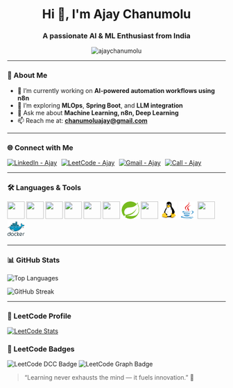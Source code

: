 <h1 align="center">Hi 👋, I'm Ajay Chanumolu</h1>
<h3 align="center">A passionate AI & ML Enthusiast from India</h3>

<p align="center">
  <img src="https://komarev.com/ghpvc/?username=ajaychanumolu&label=Profile%20views&color=0e75b6&style=flat" alt="ajaychanumolu" />
</p>

---

### 🧠 About Me

- 🔭 I’m currently working on **AI-powered automation workflows using n8n**
- 🌱 I’m exploring **MLOps**, **Spring Boot**, and **LLM integration**
- 💬 Ask me about **Machine Learning, n8n, Deep Learning**
- 📫 Reach me at: **chanumoluajay@gmail.com**

---

### 🌐 Connect with Me




<p align="left" style="display: flex; gap: 10px;">
  <a href="https://linkedin.com/in/ajaychanumolu" target="_blank">
    <img src="https://raw.githubusercontent.com/rahuldkjain/github-profile-readme-generator/master/src/images/icons/Social/linked-in-alt.svg" alt="LinkedIn - Ajay" height="30" width="40" />
  </a>
  <a href="https://leetcode.com/u/Ajay_chanumolu/" target="_blank">
    <img src="https://raw.githubusercontent.com/rahuldkjain/github-profile-readme-generator/master/src/images/icons/Social/leet-code.svg" alt="LeetCode - Ajay" height="30" width="40" />
  </a>
  <a href="mailto:chanumoluajay@gmail.com" target="_blank">
    <img src="https://www.svgrepo.com/show/452213/gmail.svg" alt="Gmail - Ajay" height="30" width="40" />
  </a>
  <a href="tel:+91807417736" target="_blank">
    <img src="https://www.svgrepo.com/show/452085/phone.svg" alt="Call - Ajay" height="30" width="40" />
  </a>
</p>

---

### 🛠️ Languages & Tools

<p align="left">
  <a href="https://www.python.org" target="_blank"><img src="https://cdn.jsdelivr.net/gh/devicons/devicon/icons/python/python-original.svg" width="40" height="40" /></a>
  <a href="https://scikit-learn.org" target="_blank"><img src="https://upload.wikimedia.org/wikipedia/commons/0/05/Scikit_learn_logo_small.svg" width="40" height="40" /></a>
  <a href="https://www.tensorflow.org" target="_blank"><img src="https://www.vectorlogo.zone/logos/tensorflow/tensorflow-icon.svg" width="40" height="40" /></a>
  <a href="https://pytorch.org" target="_blank"><img src="https://www.vectorlogo.zone/logos/pytorch/pytorch-icon.svg" width="40" height="40" /></a>
  <a href="https://pandas.pydata.org" target="_blank"><img src="https://cdn.jsdelivr.net/gh/devicons/devicon/icons/pandas/pandas-original.svg" width="40" height="40" /></a>
  <a href="https://seaborn.pydata.org" target="_blank"><img src="https://seaborn.pydata.org/_images/logo-mark-lightbg.svg" width="40" height="40" /></a>
  <a href="https://spring.io/projects/spring-boot" target="_blank"><img src="https://raw.githubusercontent.com/devicons/devicon/master/icons/spring/spring-original.svg" width="40" height="40" /></a>
  <a href="https://git-scm.com/" target="_blank"><img src="https://www.vectorlogo.zone/logos/git-scm/git-scm-icon.svg" width="40" height="40" /></a>
  <a href="https://www.linux.org/" target="_blank"><img src="https://raw.githubusercontent.com/devicons/devicon/master/icons/linux/linux-original.svg" width="40" height="40" /></a>
  <a href="https://www.java.com/" target="_blank"><img src="https://raw.githubusercontent.com/devicons/devicon/master/icons/java/java-original.svg" width="40" height="40" /></a>
  <a href="https://www.postman.com/" target="_blank"><img src="https://www.vectorlogo.zone/logos/getpostman/getpostman-icon.svg" width="40" height="40" /></a>
  <a href="https://www.docker.com/" target="_blank"><img src="https://raw.githubusercontent.com/devicons/devicon/master/icons/docker/docker-original-wordmark.svg" width="40" height="40" /></a>
</p>

---

### 📊 GitHub Stats

<p>
  <img src="https://github-readme-stats.vercel.app/api/top-langs?username=ajaychanumolu&show_icons=true&locale=en&layout=compact&theme=vision-friendly-dark" alt="Top Languages" />
</p>



<p>
  <img src="https://github-readme-streak-stats.herokuapp.com/?user=ajaychanumolu&theme=vision-friendly-dark" alt="GitHub Streak" />
</p>

---

### 🧠 LeetCode Profile

[![LeetCode Stats](https://leetcard.jacoblin.cool/Ajay_chanumolu?theme=dark&font=baloo)](https://leetcode.com/u/Ajay_chanumolu/)

<h3>🏅 LeetCode Badges</h3>
<p>
  <img src="https://leetcode.com/static/images/badges/dcc-2025-4.png" alt="LeetCode DCC Badge" width="120" />
  <img src="https://assets.leetcode.com/static_assets/others/lg2550.png" alt="LeetCode Graph Badge" width="120" />
</p>


> “Learning never exhausts the mind — it fuels innovation.” 🚀

